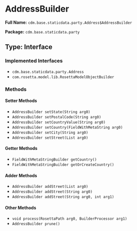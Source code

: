 # AddressBuilder

**Full Name:** `cdm.base.staticdata.party.Address$AddressBuilder`

**Package:** `cdm.base.staticdata.party`

## Type: Interface

### Implemented Interfaces

- `cdm.base.staticdata.party.Address`
- `com.rosetta.model.lib.RosettaModelObjectBuilder`

### Methods

#### Setter Methods

- `AddressBuilder setState(String arg0)`
- `AddressBuilder setPostalCode(String arg0)`
- `AddressBuilder setCountryValue(String arg0)`
- `AddressBuilder setCountry(FieldWithMetaString arg0)`
- `AddressBuilder setCity(String arg0)`
- `AddressBuilder setStreet(List arg0)`

#### Getter Methods

- `FieldWithMetaStringBuilder getCountry()`
- `FieldWithMetaStringBuilder getOrCreateCountry()`

#### Adder Methods

- `AddressBuilder addStreet(List arg0)`
- `AddressBuilder addStreet(String arg0)`
- `AddressBuilder addStreet(String arg0, int arg1)`

#### Other Methods

- `void process(RosettaPath arg0, BuilderProcessor arg1)`
- `AddressBuilder prune()`

